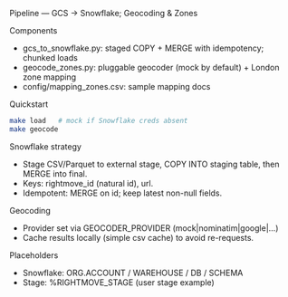 Pipeline — GCS → Snowflake; Geocoding & Zones

Components
- gcs_to_snowflake.py: staged COPY + MERGE with idempotency; chunked loads
- geocode_zones.py: pluggable geocoder (mock by default) + London zone mapping
- config/mapping_zones.csv: sample mapping docs

Quickstart
```bash
make load   # mock if Snowflake creds absent
make geocode
```

Snowflake strategy
- Stage CSV/Parquet to external stage, COPY INTO staging table, then MERGE into final.
- Keys: rightmove_id (natural id), url.
- Idempotent: MERGE on id; keep latest non-null fields.

Geocoding
- Provider set via GEOCODER_PROVIDER (mock|nominatim|google|...)
- Cache results locally (simple csv cache) to avoid re-requests.

Placeholders
- Snowflake: ORG.ACCOUNT / WAREHOUSE / DB / SCHEMA
- Stage: %RIGHTMOVE_STAGE (user stage example)

